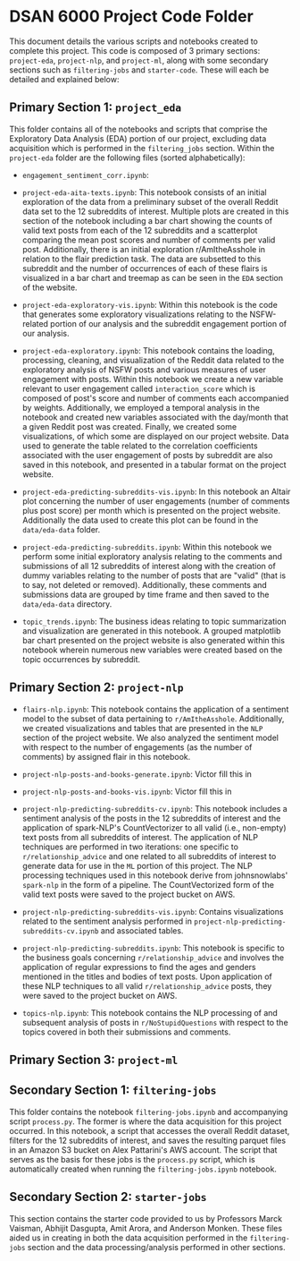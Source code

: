 # DSAN 6000 Project Code Folder

This document details the various scripts and notebooks created to complete this project. This code is composed of 3 primary sections: `project-eda`, `project-nlp`, and `project-ml`, along with some secondary sections such as `filtering-jobs` and `starter-code`. These will each be detailed and explained below:

## Primary Section 1: `project_eda`

This folder contains all of the notebooks and scripts that comprise the Exploratory Data Analysis (EDA) portion of our project, excluding data acquisition which is performed in the `filtering_jobs` section. Within the `project-eda` folder are the following files (sorted alphabetically):

* `engagement_sentiment_corr.ipynb`:

* `project-eda-aita-texts.ipynb`: This notebook consists of an initial exploration of the data from a preliminary subset of the overall Reddit data set to the 12 subreddits of interest. Multiple plots are created in this section of the notebook including a bar chart showing the counts of valid text posts from each of the 12 subreddits and a scatterplot comparing the mean post scores and number of comments per valid post. Additionally, there is an initial exploration r/AmItheAsshole in relation to the flair prediction task. The data are subsetted to this subreddit and the number of occurrences of each of these flairs is visualized in a bar chart and treemap as can be seen in the `EDA` section of the website.

* `project-eda-exploratory-vis.ipynb`: Within this notebook is the code that generates some exploratory visualizations relating to the NSFW-related portion of our analysis and the subreddit engagement portion of our analysis.

* `project-eda-exploratory.ipynb`: This notebook contains the loading, processing, cleaning, and visualization of the Reddit data related to the exploratory analysis of NSFW posts and various measures of user engagement with posts. Within this notebook we create a new variable relevant to user engagement called `interaction_score` which is composed of post's score and number of comments each accompanied by weights. Additionally, we employed a temporal analysis in the notebook and created new variables associated with the day/month that a given Reddit post was created. Finally, we created some visualizations, of which some are displayed on our project website. Data used to generate the table related to the correlation coefficients associated with the user engagement of posts by subreddit are also saved in this notebook, and presented in a tabular format on the project website.

* `project-eda-predicting-subreddits-vis.ipynb`: In this notebook an Altair plot concerning the number of user engagements (number of comments plus post score) per month which is presented on the project website. Additionally the data used to create this plot can be found in the `data/eda-data` folder.

* `project-eda-predicting-subreddits.ipynb`: Within this notebook we perform some initial exploratory analysis relating to the comments and submissions of all 12 subreddits of interest along with the creation of dummy variables relating to the number of posts that are "valid" (that is to say, not deleted or removed). Additionally, these comments and submissions data are grouped by time frame and then saved to the `data/eda-data` directory.

* `topic_trends.ipynb`: The business ideas relating to topic summarization and visualization are generated in this notebook. A grouped matplotlib bar chart presented on the project website is also generated within this notebook wherein numerous new variables were created based on the topic occurrences by subreddit.

## Primary Section 2: `project-nlp`

* `flairs-nlp.ipynb`: This notebook contains the application of a sentiment model to the subset of data pertaining to `r/AmItheAsshole`. Additionally, we created visualizations and tables that are presented in the `NLP` section of the project website. We also analyzed the sentiment model with respect to the number of engagements (as the number of comments) by assigned flair in this notebook.

* `project-nlp-posts-and-books-generate.ipynb`: Victor fill this in

* `project-nlp-posts-and-books-vis.ipynb`: Victor fill this in

* `project-nlp-predicting-subreddits-cv.ipynb`: This notebook includes a sentiment analysis of the posts in the 12 subreddits of interest and the application of spark-NLP's CountVectorizer to all valid (i.e., non-empty) text posts from all subreddits of interest. The application of NLP techniques are performed in two iterations: one specific to `r/relationship_advice` and one related to all subreddits of interest to generate data for use in the `ML` portion of this project. The NLP processing techniques used in this notebook derive from johnsnowlabs' `spark-nlp` in the form of a pipeline. The CountVectorized form of the valid text posts were saved to the project bucket on AWS.

* `project-nlp-predicting-subreddits-vis.ipynb`: Contains visualizations related to the sentiment analysis performed in `project-nlp-predicting-subreddits-cv.ipynb` and associated tables.

* `project-nlp-predicting-subreddits.ipynb`: This notebook is specific to the business goals concerning `r/relationship_advice` and involves the application of regular expressions to find the ages and genders mentioned in the titles and bodies of text posts. Upon application of these NLP techniques to all valid `r/relationship_advice` posts, they were saved to the project bucket on AWS.

* `topics-nlp.ipynb`: This notebook contains the NLP processing of and subsequent analysis of posts in `r/NoStupidQuestions` with respect to the topics covered in both their submissions and comments.

## Primary Section 3: `project-ml`

## Secondary Section 1: `filtering-jobs`

This folder contains the notebook `filtering-jobs.ipynb` and accompanying script `process.py`. The former is where the data acquisition for this project occurred. In this notebook, a script that accesses the overall Reddit dataset, filters for the 12 subreddits of interest, and saves the resulting parquet files in an Amazon S3 bucket on Alex Pattarini's AWS account. The script that serves as the basis for these jobs is the `process.py` script, which is automatically created when running the `filtering-jobs.ipynb` notebook.

## Secondary Section 2: `starter-jobs`

This section contains the starter code provided to us by Professors Marck Vaisman, Abhijit Dasgupta, Amit Arora, and Anderson Monken. These files aided us in creating in both the data acquisition performed in the `filtering-jobs` section and the data processing/analysis performed in other sections.